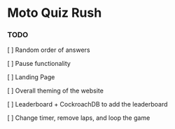 # Moto Quiz Rush

### TODO

[ ] Random order of answers

[ ] Pause functionality

[ ] Landing Page

[ ] Overall theming of the website

[ ] Leaderboard + CockroachDB to add the leaderboard

[ ] Change timer, remove laps, and loop the game

